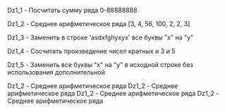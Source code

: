 Dz1_1 - Посчитать сумму ряда 0-88888888

Dz1_2 - Среднее арифметическое ряда [3, 4, 56, 100, 2, 2, 3]

Dz1_3 - Заменить в строке 'asdxfghyxyx' все буквы "x" на "y"

Dz1_4 - Сосчитать произведение чисел кратных и 3 и 5

Dz1_5 - Заменить все буквы "x" на "y" в исходной строке без использования дополнительной

Dz1_2 - Среднее арифметическое ряда
Dz1_2 - Среднее арифметическое ряда
Dz1_2 - Среднее арифметическое ряда
Dz1_2 - Среднее арифметическое ряда
